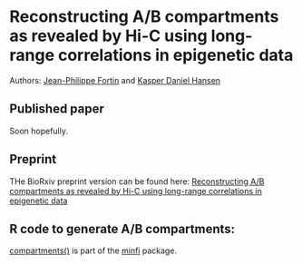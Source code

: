 Reconstructing A/B compartments as revealed by Hi-C using long-range correlations in epigenetic data
=============
Authors: [Jean-Philippe Fortin](mailto:zerbino@ebi.ac.uk) and [Kasper Daniel Hansen](mailto:khansen@jhsph.edu)

Published paper
------------
Soon hopefully. 

Preprint
------------
THe BioRxiv preprint version can be found here: 
[Reconstructing A/B compartments as revealed by Hi-C using long-range correlations in epigenetic data](http://biorxiv.org/content/early/2015/06/03/019000)

R code to generate A/B compartments:
------------

[compartments()](https://github.com/kasperdanielhansen/minfi/blob/master/R/compartments.R) is part of the [minfi](https://github.com/kasperdanielhansen/minfi) package.
